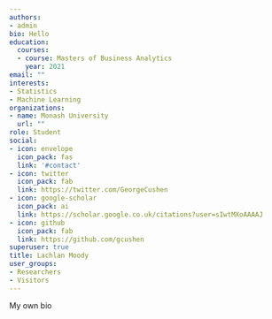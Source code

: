 ```yaml
---
authors:
- admin
bio: Hello
education:
  courses:
  - course: Masters of Business Analytics
    year: 2021
email: ""
interests:
- Statistics
- Machine Learning
organizations:
- name: Monash University
  url: ""
role: Student
social:
- icon: envelope
  icon_pack: fas
  link: '#contact'
- icon: twitter
  icon_pack: fab
  link: https://twitter.com/GeorgeCushen
- icon: google-scholar
  icon_pack: ai
  link: https://scholar.google.co.uk/citations?user=sIwtMXoAAAAJ
- icon: github
  icon_pack: fab
  link: https://github.com/gcushen
superuser: true
title: Lachlan Moody
user_groups:
- Researchers
- Visitors
---
```


My own bio
